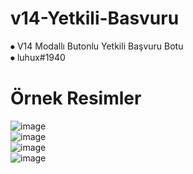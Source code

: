 # v14-Yetkili-Basvuru
⦁ V14 Modallı Butonlu Yetkili Başvuru Botu<br>
⦁ luhux#1940
# Örnek Resimler
![image](https://user-images.githubusercontent.com/74924310/204107594-0a7c3b9e-ea70-4357-b0e8-46b44c4faec4.png)<br>
![image](https://user-images.githubusercontent.com/74924310/204107612-6927f819-c00c-4e81-9698-361917e284bd.png)<br>
![image](https://user-images.githubusercontent.com/74924310/204107640-b4dd0b3d-fd02-4a48-b387-3288033ae8c6.png)<br>
![image](https://user-images.githubusercontent.com/74924310/204107655-530a8de0-f0b7-4cdc-bd80-9eabc032469f.png)<br>
